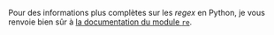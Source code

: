Pour des informations plus complètes sur les _regex_ en Python, je vous renvoie bien sûr à [la documentation du module `re`](https://docs.python.org/fr/3/library/re.html).
